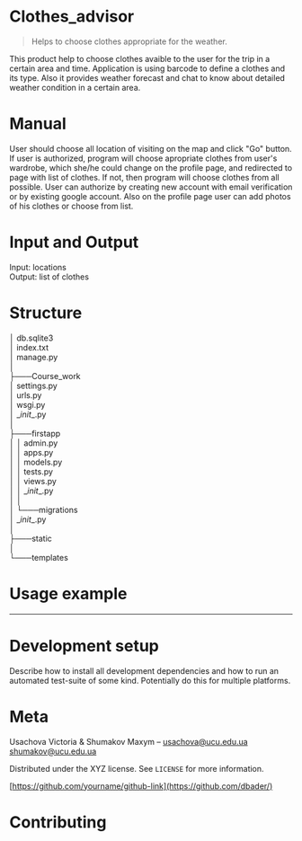# Clothes_advisor

> Helps to choose clothes appropriate for the weather.



This product help to choose clothes avaible to the user for the trip in a certain area and time.
Application is using barcode to define a clothes and its type. Also it provides weather forecast 
and chat to know about detailed weather condition in a certain area.

# Manual
User should choose all location of visiting on the map and click "Go" button. If user is authorized, program will choose apropriate clothes from user's wardrobe, which she/he could change on the profile page, and redirected to page with list of clothes. If not, then program will choose clothes from all possible. User can authorize by creating new account with email verification or by existing google account. Also on the profile page user can add photos of his clothes or choose from list.


# Input and Output
Input: locations <br/>
Output: list of clothes

# Structure 
│   db.sqlite3 <br/>
│   index.txt <br/>
│   manage.py <br/>
│   <br/>
├───Course_work <br/>
│      settings.py <br/>
│      urls.py <br/>
│      wsgi.py <br/>
│      \__init__.py <br/>
│           <br/>
├───firstapp <br/>
│   │   admin.py <br/>
│   │   apps.py <br/>
│   │   models.py <br/>
│   │   tests.py <br/>
│   │   views.py <br/>
│   │   \__init__.py <br/>
│   │   <br/>
│   └───migrations <br/>
│          \__init__.py <br/>
│     <br/>
├───static <br/>
│       <br/>
└───templates <br/>


# Usage example
----

# Development setup

Describe how to install all development dependencies and how to run an automated test-suite of some kind. Potentially do this for multiple platforms.

# Meta

Usachova Victoria & Shumakov Maxym –  usachova@ucu.edu.ua shumakov@ucu.edu.ua

Distributed under the XYZ license. See ``LICENSE`` for more information.

[https://github.com/yourname/github-link](https://github.com/dbader/)

# Contributing
